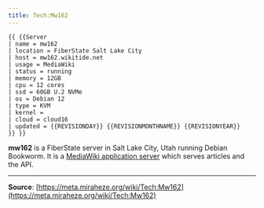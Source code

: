 ```yaml
---
title: Tech:Mw162
---
```


```
{{ {{Server
| name = mw162
| location = FiberState Salt Lake City
| host = mw162.wikitide.net
| usage = MediaWiki
| status = running
| memory = 12GB
| cpu = 12 cores
| ssd = 60GB U.2 NVMe
| os = Debian 12
| type = KVM
| kernel =
| cloud = cloud16
| updated = {{REVISIONDAY}} {{REVISIONMONTHNAME}} {{REVISIONYEAR}}
}} }}
```

**mw162** is a FiberState server in Salt Lake City, Utah running Debian Bookworm. It is a [MediaWiki application server](/tech-docs/techmediawiki_appserver) which serves articles and the API.

----
**Source**: [https://meta.miraheze.org/wiki/Tech:Mw162](https://meta.miraheze.org/wiki/Tech:Mw162)